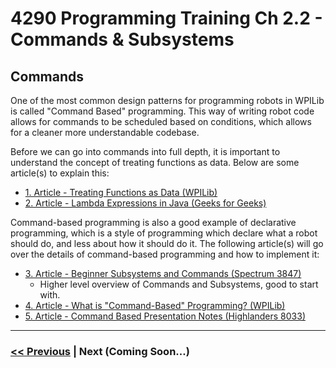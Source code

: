 # 4290 Programming Training Ch 2.2 - Commands & Subsystems
## Commands
One of the most common design patterns for programming robots in WPILib is called "Command Based" programming. This way of writing robot code allows for commands to be scheduled based on conditions, which allows for a cleaner more understandable codebase.

Before we can go into commands into full depth, it is important to understand the concept of treating functions as data. Below are some article(s) to explain this:
- [1. Article - Treating Functions as Data (WPILib)](https://docs.wpilib.org/en/stable/docs/software/basic-programming/functions-as-data.html#method-references)
- [2. Article - Lambda Expressions in Java (Geeks for Geeks)](https://www.geeksforgeeks.org/lambda-expressions-java-8/)

Command-based programming is also a good example of declarative programming, which is a style of programming which declare what a robot should do, and less about how it should do it. The following article(s) will go over the details of command-based programming and how to implement it:
- [3. Article - Beginner Subsystems and Commands (Spectrum 3847)](https://docs.google.com/presentation/d/e/2PACX-1vR-73OU1Q2f0C9cJMM9ZtX12QNSbEe2apapZbLYKaGS0XfJnP8J3QAU7D-1nZo5ITMpi3DTCwoR9Yh5/pub?start=false&loop=false&delayms=3000#slide=id.p)
  - Higher level overview of Commands and Subsystems, good to start with.
- [4. Article - What is "Command-Based" Programming? (WPILib)](https://docs.wpilib.org/en/stable/docs/software/commandbased/what-is-command-based.html)
- [5. Article - Command Based Presentation Notes (Highlanders 8033)](https://github.com/HighlanderRobotics/Highlanders-Training/blob/main/CommandBasedPresentationNotes.md)



---

### [<< Previous](./1_frc_terms.md) | Next (Coming Soon...)